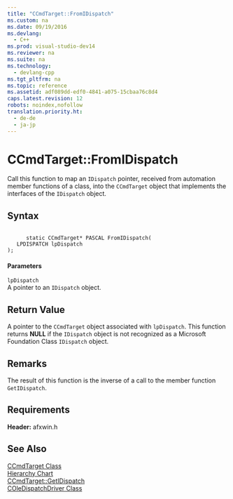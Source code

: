 ```yaml
---
title: "CCmdTarget::FromIDispatch"
ms.custom: na
ms.date: 09/19/2016
ms.devlang: 
  - C++
ms.prod: visual-studio-dev14
ms.reviewer: na
ms.suite: na
ms.technology: 
  - devlang-cpp
ms.tgt_pltfrm: na
ms.topic: reference
ms.assetid: adf089dd-edf0-4841-a075-15cbaa76c8d4
caps.latest.revision: 12
robots: noindex,nofollow
translation.priority.ht: 
  - de-de
  - ja-jp
---
```

# CCmdTarget::FromIDispatch
Call this function to map an `IDispatch` pointer, received from automation member functions of a class, into the `CCmdTarget` object that implements the interfaces of the `IDispatch` object.  
  
## Syntax  
  
```  
  
      static CCmdTarget* PASCAL FromIDispatch(  
   LPDISPATCH lpDispatch   
);  
```  
  
#### Parameters  
 `lpDispatch`  
 A pointer to an `IDispatch` object.  
  
## Return Value  
 A pointer to the `CCmdTarget` object associated with `lpDispatch`. This function returns **NULL** if the `IDispatch` object is not recognized as a Microsoft Foundation Class `IDispatch` object.  
  
## Remarks  
 The result of this function is the inverse of a call to the member function `GetIDispatch`.  
  
## Requirements  
 **Header:** afxwin.h  
  
## See Also  
 [CCmdTarget Class](../vs140/CCmdTarget-Class.md)   
 [Hierarchy Chart](../vs140/Hierarchy-Chart.md)   
 [CCmdTarget::GetIDispatch](../vs140/CCmdTarget--GetIDispatch.md)   
 [COleDispatchDriver Class](../vs140/COleDispatchDriver-Class.md)